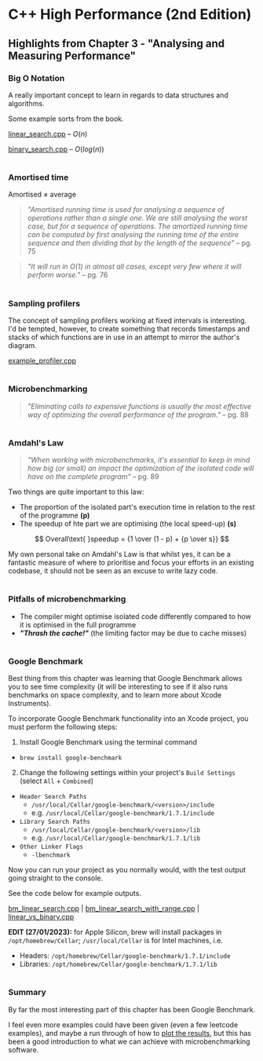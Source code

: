 # C++ High Performance (2nd Edition)

## Highlights from Chapter 3 - "Analysing and Measuring Performance"

### Big O Notation
A really important concept to learn in regards to data structures and algorithms.

Some example sorts from the book.

[linear_search.cpp](linear_search.cpp) – $O(n)$

[binary_search.cpp](binary_search.cpp) – $O(log(n))$
#
### Amortised time
Amortised ≠ average
> _"Amortised running time is used for analysing a sequence of operations rather than
a single one. We are still analysing the worst case, but for a sequence of operations. The amortized running time can be computed by first analysing the running time of the entire sequence and then dividing that by the length of the sequence"_ – pg. 75

> _"It will run in O(1) in almost all cases, except very few where it will perform worse."_ – pg. 76
#
### Sampling profilers
The concept of sampling profilers working at fixed intervals is interesting. I'd be tempted, however, to create something that records timestamps and stacks of which functions are in use in an attempt to mirror the author's diagram.

[example_profiler.cpp](example_profiler.cpp)
#
### Microbenchmarking
> _"Eliminating calls to expensive functions is usually the most effective way of optimizing the overall performance of the program."_ – pg. 88
#
### Amdahl's Law
> _"When working with microbenchmarks, it's essential to keep in mind how big (or small) an impact the optimization of the isolated code will have on the complete program"_ – pg. 89

Two things are quite important to this law:
* The proportion of the isolated part's execution time in relation to the rest of the programme **(p)**
* The speedup of hte part we are optimising (the local speed-up) **(s)**

$$ Overall\text{ }speedup = {1 \over (1 - p) + {p \over s}} $$

My own personal take on Amdahl's Law is that whilst yes, it can be a fantastic measure of where to prioritise and focus your efforts in an existing codebase, it should not be seen as an excuse to write lazy code.
#
### Pitfalls of microbenchmarking
* The compiler might optimise isolated code differently compared to how it is optimised in the full programme
* **_"Thrash the cache!"_** (the limiting factor may be due to cache misses)
#
### Google Benchmark
Best thing from this chapter was learning that Google Benchmark allows you to see time complexity (it will be interesting to see if it also runs benchmarks on space complexity, and to learn more about Xcode Instruments).

To incorporate Google Benchmark functionality into an Xcode project, you must perform the following steps:
1) Install Google Benchmark using the terminal command
* `brew install google-benchmark`
2) Change the following settings within your project's `Build Settings` (select `All` + `Combined`)
* `Header Search Paths`
  * `/usr/local/Cellar/google-benchmark/<version>/include`
  * e.g. `/usr/local/Cellar/google-benchmark/1.7.1/include`
* `Library Search Paths`
  * `/usr/local/Cellar/google-benchmark/<version>/lib`
  * e.g. `/usr/local/Cellar/google-benchmark/1.7.1/lib`
* `Other Linker Flags`
  * `-lbenchmark`
  
Now you can run your project as you normally would, with the test output going straight to the console.

See the code below for example outputs.

[bm_linear_search.cpp](bm_linear_search.cpp) | [bm_linear_search_with_range.cpp](bm_linear_search_with_range.cpp) | [linear_vs_binary.cpp](linear_vs_binary.cpp)

**EDIT (27/01/2023):** for Apple Silicon, brew will install packages in `/opt/homebrew/Cellar`; `/usr/local/Cellar` is for Intel machines, i.e.

* Headers:   `/opt/homebrew/Cellar/google-benchmark/1.7.1/include`
* Libraries: `/opt/homebrew/Cellar/google-benchmark/1.7.1/lib`

#
### Summary
By far the most interesting part of this chapter has been Google Benchmark.

I feel even more examples could have been given (even a few leetcode examples), and maybe a run through of how to [plot the results](https://github.com/lakshayg/google_benchmark_plot), but this has been a good introduction to what we can achieve with microbenchmarking software.

